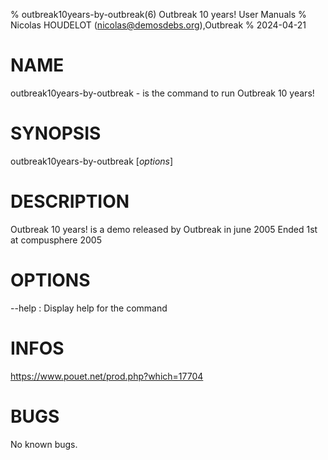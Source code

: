 % outbreak10years-by-outbreak(6) Outbreak 10 years! User Manuals
% Nicolas HOUDELOT (nicolas@demosdebs.org),Outbreak
% 2024-04-21

# NAME
outbreak10years-by-outbreak - is the command to run Outbreak 10 years! 

# SYNOPSIS
outbreak10years-by-outbreak [*options*]

# DESCRIPTION
Outbreak 10 years! is a demo released by Outbreak in june 2005
Ended 1st at compusphere 2005


# OPTIONS
\--help
:   Display help for the command

# INFOS
https://www.pouet.net/prod.php?which=17704

# BUGS
No known bugs.

